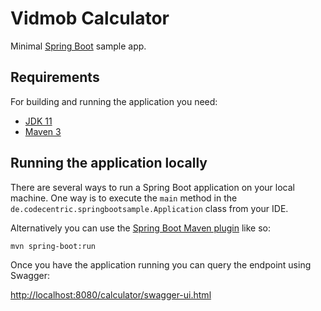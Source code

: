 # Vidmob Calculator

Minimal [Spring Boot](http://projects.spring.io/spring-boot/) sample app.

## Requirements

For building and running the application you need:

- [JDK 11](https://www.oracle.com/java/technologies/downloads/#java11)
- [Maven 3](https://maven.apache.org)

## Running the application locally

There are several ways to run a Spring Boot application on your local machine. One way is to execute the `main` method
in the `de.codecentric.springbootsample.Application` class from your IDE.

Alternatively you can use
the [Spring Boot Maven plugin](https://docs.spring.io/spring-boot/docs/current/reference/html/build-tool-plugins-maven-plugin.html)
like so:

```shell
mvn spring-boot:run
```

Once you have the application running you can query the endpoint using Swagger:

[http://localhost:8080/calculator/swagger-ui.html](http://localhost:8080/calculator/swagger-ui.html)
